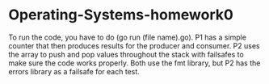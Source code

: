 # Operating-Systems-homework0
To run the code, you have to do (go run (file name).go).
P1 has a simple counter that then produces results for the producer and consumer.
P2 uses the array to push and pop values throughout the stack with failsafes to make sure the code works properly.
Both use the fmt library, but P2 has the errors library as a failsafe for each test.
